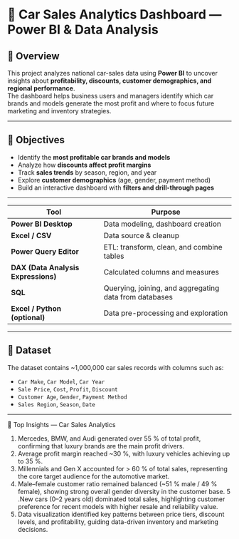 # 🚗 Car Sales Analytics Dashboard — Power BI & Data Analysis

## 📖 Overview
This project analyzes national car-sales data using **Power BI** to uncover insights about **profitability, discounts, customer demographics, and regional performance**.  
The dashboard helps business users and managers identify which car brands and models generate the most profit and where to focus future marketing and inventory strategies.

---

## 🎯 Objectives
- Identify the **most profitable car brands and models**  
- Analyze how **discounts affect profit margins**  
- Track **sales trends** by season, region, and year  
- Explore **customer demographics** (age, gender, payment method)  
- Build an interactive dashboard with **filters and drill-through pages**

---

| Tool                                | Purpose                                                |
| ----------------------------------- | ------------------------------------------------------ |
| **Power BI Desktop**                | Data modeling, dashboard creation                      |
| **Excel / CSV**                     | Data source & cleanup                                  |
| **Power Query Editor**              | ETL: transform, clean, and combine tables              |
| **DAX (Data Analysis Expressions)** | Calculated columns and measures                        |
| **SQL**                             | Querying, joining, and aggregating data from databases |
| **Excel / Python (optional)**       | Data pre-processing and exploration                    |


---

## 📂 Dataset
The dataset contains ~1,000,000 car sales records with columns such as:

- `Car Make`, `Car Model`, `Car Year`
- `Sale Price`, `Cost`, `Profit`, `Discount`
- `Customer Age`, `Gender`, `Payment Method`
- `Sales Region`, `Season`, `Date`  
---
🚀 Top Insights — Car Sales Analytics 
1. Mercedes, BMW, and Audi generated over 55 % of total profit, confirming that luxury brands are the main profit drivers.
2. Average profit margin reached ~30 %, with luxury vehicles achieving up to 35 %.
3. Millennials and Gen X accounted for > 60 % of total sales, representing the core target audience for the automotive market.
4. Male–female customer ratio remained balanced (~51 % male / 49 % female), showing strong overall gender diversity in the customer base.
5 .New cars (0–2 years old) dominated total sales, highlighting customer preference for recent models with higher resale and reliability value.
6. Data visualization identified key patterns between price tiers, discount levels, and profitability, guiding data-driven inventory and marketing decisions.

